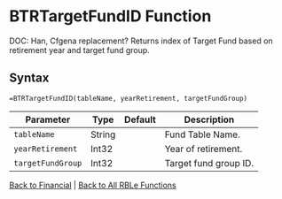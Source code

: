 # BTRTargetFundID Function

DOC: Han, Cfgena replacement?  Returns index of Target Fund based on retirement year and target fund group.

## Syntax

```excel
=BTRTargetFundID(tableName, yearRetirement, targetFundGroup)
```

Parameter | Type | Default | Description
---|---|---|---
`tableName` | String |  | Fund Table Name.
`yearRetirement` | Int32 |  | Year of retirement.
`targetFundGroup` | Int32 |  | Target fund group ID.

[Back to Financial](Readme.md) | [Back to All RBLe Functions](/RBLe/RBLe.md#function-documentation)